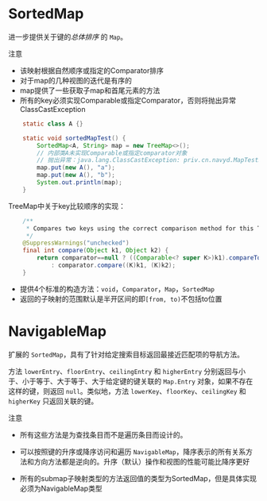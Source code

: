 # SortedMap

进一步提供关于键的*总体排序* 的 `Map`。

注意

- 该映射根据自然顺序或指定的Comparator排序
- 对于map的几种视图的迭代是有序的
- map提供了一些获取子map和首尾元素的方法
- 所有的key必须实现Comparable或指定Comparator，否则将抛出异常ClassCastException

```java
    static class A {}

	static void sortedMapTest() {
        SortedMap<A, String> map = new TreeMap<>();
        // 内部类A未实现Comparable或指定comparator对象
        // 抛出异常：java.lang.ClassCastException: priv.cn.navyd.MapTest$A cannot be cast to java.lang.Comparable
        map.put(new A(), "a");
        map.put(new A(), "b");
        System.out.println(map);
    }
```

TreeMap中关于key比较顺序的实现：

```java
    /**
     * Compares two keys using the correct comparison method for this TreeMap.
     */
    @SuppressWarnings("unchecked")
    final int compare(Object k1, Object k2) {
        return comparator==null ? ((Comparable<? super K>)k1).compareTo((K)k2)
            : comparator.compare((K)k1, (K)k2);
    }
```

- 提供4个标准的构造方法：`void`，`Comparator`，`Map`，`SortedMap`
- 返回的子映射的范围默认是半开区间的即`[from, to)`不包括to位置

# NavigableMap

扩展的 `SortedMap`，具有了针对给定搜索目标返回最接近匹配项的导航方法。

方法 `lowerEntry`、`floorEntry`、`ceilingEntry` 和 `higherEntry` 分别返回与小于、小于等于、大于等于、大于给定键的键关联的 `Map.Entry` 对象，如果不存在这样的键，则返回 `null`。类似地，方法 `lowerKey`、`floorKey`、`ceilingKey` 和 `higherKey` 只返回关联的键。

注意

- 所有这些方法是为查找条目而不是遍历条目而设计的。

- 可以按照键的升序或降序访问和遍历 `NavigableMap`，降序表示的所有关系方法和方向方法都是逆向的。升序（默认）操作和视图的性能可能比降序更好

- 所有的submap子映射类型的方法返回值的类型为SortedMap，但是具体实现必须为NavigableMap类型

  ​